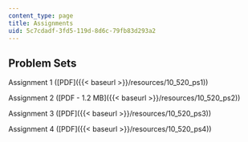 ```yaml
---
content_type: page
title: Assignments
uid: 5c7cdadf-3fd5-119d-8d6c-79fb83d293a2
---
```


Problem Sets
------------

Assignment 1 ([PDF]({{< baseurl >}}/resources/10_520_ps1))

Assignment 2 ([PDF - 1.2 MB]({{< baseurl >}}/resources/10_520_ps2))

Assignment 3 ([PDF]({{< baseurl >}}/resources/10_520_ps3))

Assignment 4 ([PDF]({{< baseurl >}}/resources/10_520_ps4))